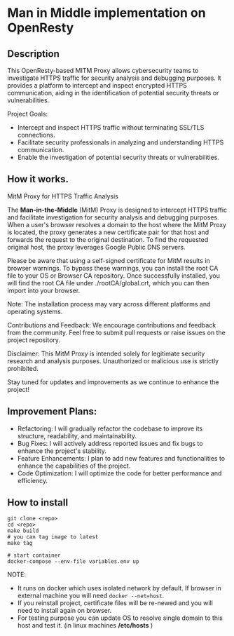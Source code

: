 # Man in Middle implementation on OpenResty
## Description
This OpenResty-based MITM Proxy allows cybersecurity teams to investigate HTTPS traffic for security analysis and debugging purposes. It provides a platform to intercept and inspect encrypted HTTPS communication, aiding in the identification of potential security threats or vulnerabilities.

Project Goals:
- Intercept and inspect HTTPS traffic without terminating SSL/TLS connections.
- Facilitate security professionals in analyzing and understanding HTTPS communication.
- Enable the investigation of potential security threats or vulnerabilities.


## How it works.
MitM Proxy for HTTPS Traffic Analysis

The **Man-in-the-Middle** (MitM) Proxy is designed to intercept HTTPS traffic and facilitate investigation for security analysis and debugging purposes. When a user's browser resolves a domain to the host where the MitM Proxy is located, the proxy generates a new certificate pair for that host and forwards the request to the original destination. To find the requested original host, the proxy leverages Google Public DNS servers.

Please be aware that using a self-signed certificate for MitM results in browser warnings. To bypass these warnings, you can install the root CA file to your OS or Browser CA repository. Once successfully installed, you will find the root CA file under ./rootCA/global.crt, which you can then import into your browser.

Note: The installation process may vary across different platforms and operating systems.


Contributions and Feedback:
We encourage contributions and feedback from the community. Feel free to submit pull requests or raise issues on the project repository.

Disclaimer:
This MitM Proxy is intended solely for legitimate security research and analysis purposes. Unauthorized or malicious use is strictly prohibited.

Stay tuned for updates and improvements as we continue to enhance the project!



## Improvement Plans:
- Refactoring: I will gradually refactor the codebase to improve its structure, readability, and maintainability.
- Bug Fixes: I will actively address reported issues and fix bugs to enhance the project's stability.
- Feature Enhancements: I plan to add new features and functionalities to enhance the capabilities of the project.
- Code Optimization: I will optimize the code for better performance and efficiency.


## How to install

```
git clone <repo>
cd <repo>
make build
# you can tag image to latest
make tag
```

```
# start container
docker-compose --env-file variables.env up
```

NOTE: 
- It runs on docker which uses isolated network by default. If browser in external machine you will need `docker --net=host`.
- If you reinstall project, certificate files will be re-newed and you will need to install again on browser.
- For testing purpose you can update OS to resolve single domain to this host and test it. (in linux machines **/etc/hosts** )

